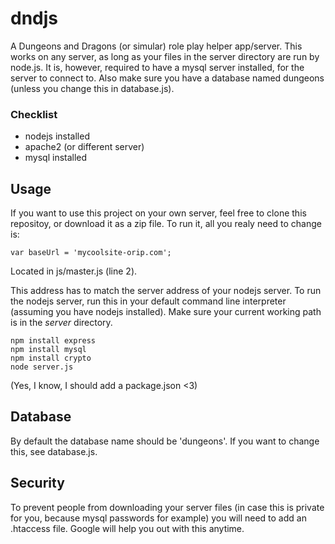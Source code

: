 # dndjs
A Dungeons and Dragons (or simular) role play helper app/server. This works on any server, as long as your files in the server directory are run by node.js. It is, however, required to have a mysql server installed, for the server to connect to. Also make sure you have a database named dungeons (unless you change this in database.js).

### Checklist
 - nodejs installed
 - apache2 (or different server)
 - mysql installed

## Usage
If you want to use this project on your own server, feel free to clone this repositoy, or download it as a zip file. To run it, all you realy need to change is:
```
var baseUrl = 'mycoolsite-orip.com';
```
Located in js/master.js (line 2).


This address has to match the server address of your nodejs server. To run the nodejs server, run this in your default command line interpreter (assuming you have nodejs installed). Make sure your current working path is in the *server* directory.
```
npm install express
npm install mysql
npm install crypto
node server.js
```
(Yes, I know, I should add a package.json <3)

## Database
By default the database name should be 'dungeons'. If you want to change this, see database.js.

## Security
To prevent people from downloading your server files (in case this is private for you, because mysql passwords for example) you will need to add an .htaccess file. Google will help you out with this anytime.
